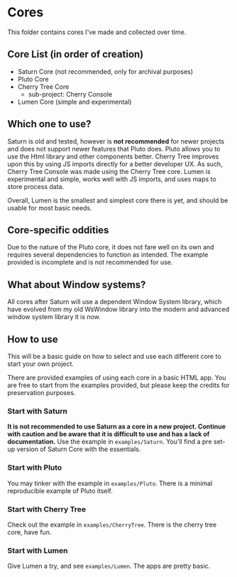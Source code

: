 # Cores

This folder contains cores I've made and collected over time.

## Core List (in order of creation)

- Saturn Core (not recommended, only for archival purposes)
- Pluto Core
- Cherry Tree Core
  - sub-project: Cherry Console
- Lumen Core (simple and experimental)

## Which one to use?

Saturn is old and tested, however is **not recommended** for newer projects and does not support newer features that Pluto does. Pluto allows you to use the Html library and other components better. Cherry Tree improves upon this by using JS imports directly for a better developer UX. As such, Cherry Tree Console was made using the Cherry Tree core. Lumen is experimental and simple, works well with JS imports, and uses maps to store process data.

Overall, Lumen is the smallest and simplest core there is yet, and should be usable for most basic needs.

## Core-specific oddities

Due to the nature of the Pluto core, it does not fare well on its own and requires several dependencies to function as intended. The example provided is incomplete and is not recommended for use.

## What about Window systems?

All cores after Saturn will use a dependent Window System library, which have evolved from my old WsWindow library into the modern and advanced window system library it is now.

## How to use

This will be a basic guide on how to select and use each different core to start your own project.

There are provided examples of using each core in a basic HTML app. You are free to start from the examples provided, but please keep the credits for preservation purposes.

### Start with Saturn

**It is not recommended to use Saturn as a core in a new project. Continue with caution and be aware that it is difficult to use and has a lack of documentation.**
Use the example in `examples/Saturn`. You'll find a pre set-up version of Saturn Core with the essentials.

### Start with Pluto

You may tinker with the example in `examples/Pluto`. There is a minimal reproducible example of Pluto itself.

### Start with Cherry Tree

Check out the example in `examples/CherryTree`. There is the cherry tree core, have fun.

### Start with Lumen

Give Lumen a try, and see `examples/Lumen`. The apps are pretty basic.